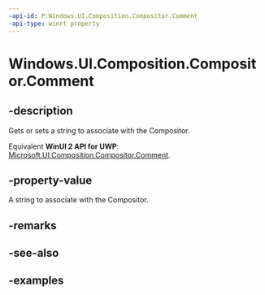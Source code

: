 ```yaml
---
-api-id: P:Windows.UI.Composition.Compositor.Comment
-api-type: winrt property
---
```


<!-- Property syntax.
public string Comment { get;  set; }
-->

# Windows.UI.Composition.Compositor.Comment

## -description

Gets or sets a string to associate with the Compositor.

Equivalent **WinUI 2 API for UWP**: [Microsoft.UI.Composition.Compositor.Comment](/windows/winui/api/microsoft.ui.composition.compositor.comment).

## -property-value

A string to associate with the Compositor.

## -remarks

## -see-also

## -examples


